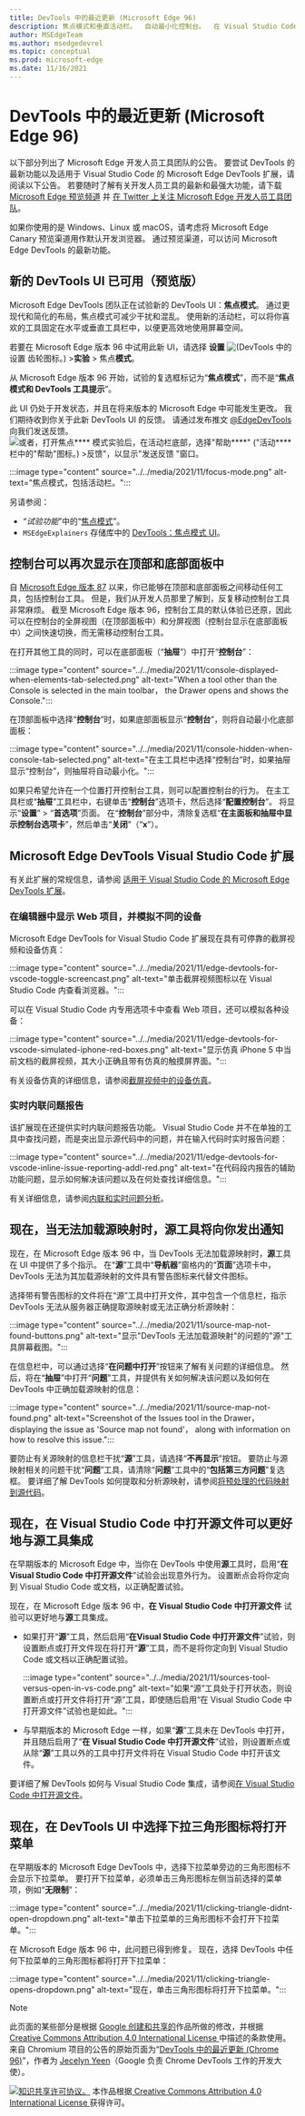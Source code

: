 ```yaml
---
title: DevTools 中的最近更新 (Microsoft Edge 96)
description: 焦点模式和垂直活动栏。  自动最小化控制台。  在 Visual Studio Code 中显示网页、仿真设备，并在编辑时查看问题。  无法加载源映射时，源工具会通知你。  如果源处于打开状态，则使用它而不是Visual Studio Code。
author: MSEdgeTeam
ms.author: msedgedevrel
ms.topic: conceptual
ms.prod: microsoft-edge
ms.date: 11/16/2021
---
```

# <a name="whats-new-in-devtools-microsoft-edge-96"></a>DevTools 中的最近更新 (Microsoft Edge 96)

以下部分列出了 Microsoft Edge 开发人员工具团队的公告。  要尝试 DevTools 的最新功能以及适用于 Visual Studio Code 的 Microsoft Edge DevTools 扩展，请阅读以下公告。  若要随时了解有关开发人员工具的最新和最强大功能，请下载 [Microsoft Edge 预览频道](https://www.microsoftedgeinsider.com/download) 并 [在 Twitter 上关注 Microsoft Edge 开发人员工具团队](https://twitter.com/EdgeDevTools)。

如果你使用的是 Windows、Linux 或 macOS，请考虑将 Microsoft Edge Canary 预览渠道用作默认开发浏览器。  通过预览渠道，可以访问 Microsoft Edge DevTools 的最新功能。


<!-- ====================================================================== -->
## <a name="new-devtools-ui-available-in-preview"></a>新的 DevTools UI 已可用（预览版）

<!-- Title: New DevTools UI available (in preview) -->
<!-- Subtitle: A more minimal, modern UI is coming to Microsoft Edge DevTools. Enable the "Focus Mode" experiment to preview new UI features such a more compact toolbar that keeps DevTools uncluttered and better adapts to small window sizes. -->

Microsoft Edge DevTools 团队正在试验新的 DevTools UI：**焦点模式**。  通过更现代和简化的布局，焦点模式可减少干扰和混乱。  使用新的活动栏，可以将你喜欢的工具固定在水平或垂直工具栏中，以便更高效地使用屏幕空间。

若要在 Microsoft Edge 版本 96 中试用此新 UI，请选择 **设置** ![ (DevTools](../../../media/settings-gear-icon-light-mode.png) 中的 设置 齿轮图标。) >**实验** > 焦点**模式**。

从 Microsoft Edge 版本 96 开始，试验的复选框标记为“**焦点模式**”，而不是“**焦点模式和 DevTools 工具提示**”。

此 UI 仍处于开发状态，并且在将来版本的 Microsoft Edge 中可能发生更改。  我们期待收到你关于此新 DevTools UI 的反馈。  请通过发布推文 [@EdgeDevTools](https://twitter.com/edgedevtools) 向我们发送反馈。  ![或者，打开焦点**** 模式实验后，在活动栏底部，选择"帮助****" ("活动**** 栏中的"帮助"图标。) >**反馈**"，以显示"发送反馈 **"窗口。**](../../../media/help-icon-of-focus-mode.png)

:::image type="content" source="../../media/2021/11/focus-mode.png" alt-text="焦点模式，包括活动栏。":::

另请参阅：
*  “_试验功能_”中的“[焦点模式](../../../experimental-features/index.md#focus-mode)”。
*  `MSEdgeExplainers` 存储库中的 [DevTools：焦点模式 UI](https://github.com/MicrosoftEdge/MSEdgeExplainers/blob/main/DevTools/FocusMode/explainer.md)。


<!-- ====================================================================== -->
## <a name="console-can-once-again-appear-in-the-top-and-bottom-panels"></a>控制台可以再次显示在顶部和底部面板中

<!-- Title: Fix: Console can be quickly toggled in top or bottom panel -->
<!-- Subtitle: By popular demand, you can now easily show or collapse Console in the bottom panel without having to move the tool. -->

自 [Microsoft Edge 版本 87](../../2020/10/devtools.md#move-tools-between-top-and-bottom-panels) 以来，你已能够在顶部和底部面板之间移动任何工具，包括控制台工具。  但是，我们从开发人员那里了解到，反复移动控制台工具非常麻烦。  截至 Microsoft Edge 版本 96，控制台工具的默认体验已还原，因此可以在控制台的全屏视图（在顶部面板中）和分屏视图（控制台显示在底部面板中）之间快速切换，而无需移动控制台工具。

在打开其他工具的同时，可以在底部面板（“**抽屉**”）中打开“**控制台**”：

:::image type="content" source="../../media/2021/11/console-displayed-when-elements-tab-selected.png" alt-text="When a tool other than the Console is selected in the main toolbar， the Drawer opens and shows the Console.":::

在顶部面板中选择“**控制台**”时，如果底部面板显示“**控制台**”，则将自动最小化底部面板：

:::image type="content" source="../../media/2021/11/console-hidden-when-console-tab-selected.png" alt-text="在主工具栏中选择“控制台”时，如果抽屉显示“控制台”，则抽屉将自动最小化。":::

如果只希望允许在一个位置打开控制台工具，则可以配置控制台的行为。  在主工具栏或“**抽屉**”工具栏中，右键单击“**控制台**”选项卡，然后选择“**配置控制台**”。  将显示“**设置**” > “**首选项**”页面。  在“**控制台**”部分中，清除复选框“**在主面板和抽屉中显示控制台选项卡**”，然后单击“**关闭**”（“**x**”）。


<!-- ====================================================================== -->
## <a name="microsoft-edge-devtools-visual-studio-code-extension"></a>Microsoft Edge DevTools Visual Studio Code 扩展

有关此扩展的常规信息，请参阅 [适用于 Visual Studio Code 的 Microsoft Edge DevTools 扩展](../../../../visual-studio-code/microsoft-edge-devtools-extension.md)。

<!-- Title: Dockable browser screencast, device emulation, and live issue reporting, and in Microsoft Edge DevTools for Visual Studio Code -->
<!-- Subtitle: Display your web project inside the editor, simulate different devices, and get notified about issues with your code while you develop it. --> 

### <a name="display-your-web-project-inside-the-editor-and-simulate-different-devices"></a>在编辑器中显示 Web 项目，并模拟不同的设备

Microsoft Edge DevTools for Visual Studio Code 扩展现在具有可停靠的截屏视频和设备仿真：

:::image type="content" source="../../media/2021/11/edge-devtools-for-vscode-toggle-screencast.png" alt-text="单击截屏视频图标以在 Visual Studio Code 内查看浏览器。":::

可以在 Visual Studio Code 内专用选项卡中查看 Web 项目，还可以模拟各种设备：

:::image type="content" source="../../media/2021/11/edge-devtools-for-vscode-simulated-iphone-red-boxes.png" alt-text="显示仿真 iPhone 5 中当前文档的截屏视频，其大小正确且带有仿真的触摸屏界面。":::

有关设备仿真的详细信息，请参阅[截屏视频中的设备仿真](../../../../visual-studio-code/microsoft-edge-devtools-extension.md#device-emulation-in-the-screencast)。

### <a name="live-inline-issue-reporting"></a>实时内联问题报告

该扩展现在还提供实时内联问题报告功能。  Visual Studio Code 并不在单独的工具中查找问题，而是突出显示源代码中的问题，并在输入代码时实时报告问题：

:::image type="content" source="../../media/2021/11/edge-devtools-for-vscode-inline-issue-reporting-addl-red.png" alt-text="在代码段内报告的辅助功能问题，显示如何解决该问题以及在何处查找详细信息。":::

有关详细信息，请参阅[内联和实时问题分析](../../../../visual-studio-code/microsoft-edge-devtools-extension.md#inline-and-live-issue-analysis)。


<!-- ====================================================================== -->
## <a name="sources-tool-now-notifies-you-when-sourcemaps-cant-be-loaded"></a>现在，当无法加载源映射时，源工具将向你发出通知

<!-- Title: Get notified when DevTools cannot load your sourcemaps correctly -->
<!-- Subtitle: The Sources tool now provides several places in the UI when DevTools can't fetch or parse your sourcemaps. -->

现在，在 Microsoft Edge 版本 96 中，当 DevTools 无法加载源映射时，**源**工具在 UI 中提供了多个指示。  在“**源**”工具中“**导航器**”窗格内的“**页面**”选项卡中，DevTools 无法为其加载源映射的文件具有警告图标来代替文件图标。  

选择带有警告图标的文件将在“源”工具中打开文件，其中包含一个信息栏，指示 DevTools 无法从服务器正确提取源映射或无法正确分析源映射：

:::image type="content" source="../../media/2021/11/source-map-not-found-buttons.png" alt-text="显示&quot;DevTools 无法加载源映射&quot;的问题的&quot;源&quot;工具屏幕截图。":::

在信息栏中，可以通过选择“**在问题中打开**”按钮来了解有关问题的详细信息。  然后，将在“**抽屉**”中打开“**问题**”工具，并提供有关如何解决该问题以及如何在 DevTools 中正确加载源映射的信息：

:::image type="content" source="../../media/2021/11/source-map-not-found.png" alt-text="Screenshot of the Issues tool in the Drawer， displaying the issue as 'Source map not found'， along with information on how to resolve this issue.":::

要防止有关源映射的信息栏干扰“**源**”工具，请选择“**不再显示**”按钮。  要防止与源映射相关的问题干扰“**问题**”工具，请清除“**问题**”工具中的“**包括第三方问题**”复选框。  要详细了解 DevTools 如何提取和分析源映射，请参阅[将预处理的代码映射到源代码](../../../javascript/source-maps.md)。


<!-- ====================================================================== -->
## <a name="opening-source-files-in-visual-studio-code-now-integrates-better-with-the-sources-tool"></a>现在，在 Visual Studio Code 中打开源文件可以更好地与源工具集成

<!-- Title: Open source files directly in Visual Studio Code from DevTools -->
<!-- Subtitle: The "Open source files in Visual Studio Code" experiment now works more intuitively with the Sources tool. -->

在早期版本的 Microsoft Edge 中，当你在 DevTools 中使用**源**工具时，启用“**在 Visual Studio Code 中打开源文件**”试验会出现意外行为。  设置断点会将你定向到 Visual Studio Code 或文档，以正确配置试验。

现在，在 Microsoft Edge 版本 96 中，**在 Visual Studio Code 中打开源文件** 试验可以更好地与**源**工具集成。

*  如果打开“**源**”工具，然后启用“**在Visual Studio Code 中打开源文件**”试验，则设置断点或打开文件现在将打开“**源**”工具，而不是将你定向到 Visual Studio Code 或文档以正确配置试验。

   :::image type="content" source="../../media/2021/11/sources-tool-versus-open-in-vs-code.png" alt-text="如果“源”工具处于打开状态，则设置断点或打开文件将打开“源”工具，即使随后启用“在 Visual Studio Code 中打开源文件”试验也是如此。":::

*  与早期版本的 Microsoft Edge 一样，如果“**源**”工具未在 DevTools 中打开，并且随后启用了“**在 Visual Studio Code 中打开源文件**”试验，则设置断点或从除“**源**”工具以外的工具中打开文件将在 Visual Studio Code 中打开该文件。

要详细了解 DevTools 如何与 Visual Studio Code 集成，请参阅[在 Visual Studio Code 中打开源文件](../../../sources/opening-sources-in-vscode.md)。


<!-- ====================================================================== -->
## <a name="selecting-the-dropdown-triangle-icon-in-the-devtools-ui-now-opens-the-menu"></a>现在，在 DevTools UI 中选择下拉三角形图标将打开菜单

<!-- Title: Dropdown menus in the DevTools UI are now more intuitive -->
<!-- Subtitle: Select the triangle icon to expand any dropdown menu in the DevTools UI. -->

在早期版本的 Microsoft Edge DevTools 中，选择下拉菜单旁边的三角形图标不会显示下拉菜单。  要打开下拉菜单，必须单击三角形图标左侧当前选择的菜单项，例如“**无限制**”：

:::image type="content" source="../../media/2021/11/clicking-triangle-didnt-open-dropdown.png" alt-text="单击下拉菜单的三角形图标不会打开下拉菜单。":::

在 Microsoft Edge 版本 96 中，此问题已得到修复。  现在，选择 DevTools 中任何下拉菜单的三角形图标都将打开下拉菜单：

:::image type="content" source="../../media/2021/11/clicking-triangle-opens-dropdown.png" alt-text="现在，单击三角形图标将打开下拉菜单。":::

<!-- This fix applies to various tools, including:
* Performance
* Memory
* Network
* Console
* Device Emulation. -->


<!-- ====================================================================== -->
> [!NOTE]
> 此页面的某些部分是根据 [Google 创建和共享的](https://developers.google.com/terms/site-policies)作品所做的修改，并根据[ Creative Commons Attribution 4.0 International License ](https://creativecommons.org/licenses/by/4.0)中描述的条款使用。
> 来自 Chromium 项目的公告的原始页面为“[DevTools 中的最近更新 (Chrome 96)](https://developer.chrome.com/blog/new-in-devtools-96)”，作者为 [Jecelyn Yeen](https://developers.google.com/web/resources/contributors#jecelynyeen)（Google 负责 Chrome DevTools 工作的开发大使）。

[![知识共享许可协议。](https://i.creativecommons.org/l/by/4.0/88x31.png)](https://creativecommons.org/licenses/by/4.0)
本作品根据[ Creative Commons Attribution 4.0 International License ](https://creativecommons.org/licenses/by/4.0)获得许可。
